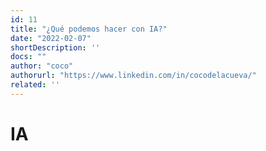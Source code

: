 ```yaml
---
id: 11
title: "¿Qué podemos hacer con IA?"
date: "2022-02-07"
shortDescription: ''
docs: ""
author: "coco"
authorurl: "https://www.linkedin.com/in/cocodelacueva/"
related: ''
---
```


# IA